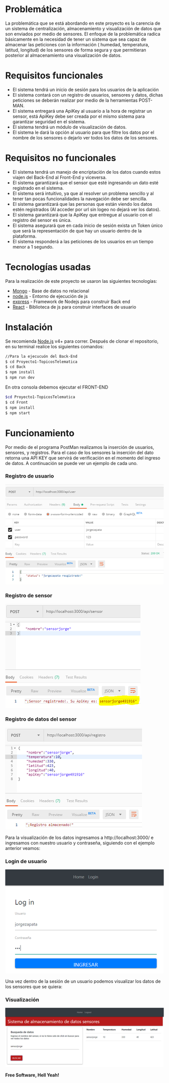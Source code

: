 # Problemática
La problemática que se está abordando en este proyecto es la carencia de un sistema de centralización, almacenamiento y visualización de datos que son enviados por medio de sensores. El enfoque de la problemática radica básicamente en la necesidad de tener un sistema que sea capaz de almacenar las peticiones con la información ( humedad, temperatura, latitud, longitud)  de los sensores de forma segura y que permitieran posterior al almacenamiento una visualización de datos.

# Requisitos funcionales
* El sistema tendrá un inicio de sesión para los usuarios de la aplicación 
* El sistema contará con un registro de usuarios, sensores y datos, dichas peticiones se deberán realizar por medio de la herramientas POST-MAN.
* El sistema entregará una ApiKey al usuario a la hora de registrar un sensor, está ApiKey debe ser creada por el mismo sistema para garantizar seguridad en el sistema.
* El sistema tendrá un módulo de visualización de datos.
* El sistema le dará la opción al usuario para que filtre los datos por el nombre de los sensores o dejarlo ver todos los datos de los sensores.
# Requisitos no funcionales
* El sistema tendrá un manejo de encriptación de los datos cuando estos viajen del Back-End al Front-End y viceversa.
* El sistema garantizará que el sensor que esté ingresando un dato esté registrado en el sistema.
* El sistema será intuitivo, ya que al resolver un problema sencillo y al tener tan pocas funcionalidades la navegación debe ser sencilla.
* El sistema garantizará que las personas que están viendo los datos estén registrados (Al acceder por url sin logeo no dejará ver los datos).
* El sistema garantizará que la ApiKey que entregue al usuario con el registro del sensor es única.
* El sistema asegurará que en cada inicio de sesión exista un Token único que será la representación de que hay un usuario dentro de la plataforma.
* El sistema responderá a las peticiones de los usuarios en un tiempo menor a 1 segundo.

# Tecnologías usadas
Para la realización de este proyecto se usaron las siguientes tecnologías:
* [Mongo] - Base de datos no relacional
* [node.js] - Entorno de ejecución de js
* [express] - Framework de Nodejs para construir Back end
* [React] - Biblioteca de js para construir interfaces de usuario

# Instalación
Se recomienda [Node.js](https://nodejs.org/) v4+ para correr.
Después de clonar el repositorio, en su terminal realice los siguientes comandos:
```sh
//Para la ejecucuón del Back-End
$ cd Proyecto1-TopicosTelematica
$ cd Back
$ npm install 
$ npm run dev 
```
En  otra consola debemos ejecutar el FRONT-END
```sh
$cd Proyecto1-TopicosTelematica
$ cd Front
$ npm install 
$ npm start
```
# Funcionamiento
Por medio de el programa PostMan realizamos la inserción de usuarios, sensores, y registros. Para el caso de los sensores la inserción del dato retorna una API KEY que servirá de verificación en el momento del ingreso de datos. A continuación se puede ver un ejemplo de cada uno.

### Registro de usuario

![Alt text](README_Images/IngresoUsuario.PNG)

### Registro de sensor

![Alt text](README_Images/IngresoSensor.PNG)

### Registro de datos del sensor

![Alt text](README_Images/IngresoRegistro.PNG)

Para la visualización de los datos ingresamos a http://localhost:3000/ e ingresamos con nuestro usuario y contraseña, siguiendo con el ejemplo anterior veamos:

### Login de usuario

![Alt text](README_Images/Login.PNG)

Una vez dentro de la sesión de un usuario podemos visualizar los datos de los sensores que se quiera:

### Visualización

![Alt text](README_Images/visualizacion.PNG)

**Free Software, Hell Yeah!**

[//]: # (These are reference links used in the body of this note and get stripped out when the markdown processor does its job. There is no need to format nicely because it shouldn't be seen. Thanks SO - http://stackoverflow.com/questions/4823468/store-comments-in-markdown-syntax)
   [dill]: <https://github.com/joemccann/dillinger>
   [john gruber]: <http://daringfireball.net>
   [df1]: <http://daringfireball.net/projects/markdown/>
   [markdown-it]: <https://github.com/markdown-it/markdown-it>
   [node.js]: <http://nodejs.org>
   [jQuery]: <http://jquery.com>
   [express]: <http://expressjs.com>
[Mongo]: <https://www.mongodb.com/es>
[React]: <https://es.reactjs.org/>
  

